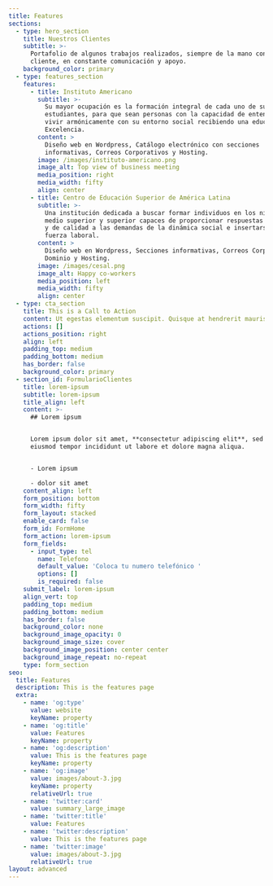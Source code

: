 ```yaml
---
title: Features
sections:
  - type: hero_section
    title: Nuestros Clientes
    subtitle: >-
      Portafolio de algunos trabajos realizados, siempre de la mano con el
      cliente, en constante comunicación y apoyo.
    background_color: primary
  - type: features_section
    features:
      - title: Instituto Americano
        subtitle: >-
          Su mayor ocupación es la formación integral de cada uno de sus
          estudiantes, para que sean personas con la capacidad de entender y
          vivir armónicamente con su entorno social recibiendo una educación de
          Excelencia.
        content: >
          Diseño web en Wordpress, Catálogo electrónico con secciones
          informativas, Correos Corporativos y Hosting.
        image: /images/instituto-americano.png
        image_alt: Top view of business meeting
        media_position: right
        media_width: fifty
        align: center
      - title: Centro de Educación Superior de América Latina
        subtitle: >-
          Una institución dedicada a buscar formar individuos en los niveles
          medio superior y superior capaces de proporcionar respuestas concretas
          y de calidad a las demandas de la dinámica social e insertarse a la
          fuerza laboral.
        content: >
          Diseño web en Wordpress, Secciones informativas, Correos Corporativos,
          Dominio y Hosting.
        image: /images/cesal.png
        image_alt: Happy co-workers
        media_position: left
        media_width: fifty
        align: center
  - type: cta_section
    title: This is a Call to Action
    content: Ut egestas elementum suscipit. Quisque at hendrerit mauris.
    actions: []
    actions_position: right
    align: left
    padding_top: medium
    padding_bottom: medium
    has_border: false
    background_color: primary
  - section_id: FormularioClientes
    title: lorem-ipsum
    subtitle: lorem-ipsum
    title_align: left
    content: >-
      ## Lorem ipsum


      Lorem ipsum dolor sit amet, **consectetur adipiscing elit**, sed do
      eiusmod tempor incididunt ut labore et dolore magna aliqua.


      - Lorem ipsum

      - dolor sit amet
    content_align: left
    form_position: bottom
    form_width: fifty
    form_layout: stacked
    enable_card: false
    form_id: FormHome
    form_action: lorem-ipsum
    form_fields:
      - input_type: tel
        name: Telefono
        default_value: 'Coloca tu numero telefónico '
        options: []
        is_required: false
    submit_label: lorem-ipsum
    align_vert: top
    padding_top: medium
    padding_bottom: medium
    has_border: false
    background_color: none
    background_image_opacity: 0
    background_image_size: cover
    background_image_position: center center
    background_image_repeat: no-repeat
    type: form_section
seo:
  title: Features
  description: This is the features page
  extra:
    - name: 'og:type'
      value: website
      keyName: property
    - name: 'og:title'
      value: Features
      keyName: property
    - name: 'og:description'
      value: This is the features page
      keyName: property
    - name: 'og:image'
      value: images/about-3.jpg
      keyName: property
      relativeUrl: true
    - name: 'twitter:card'
      value: summary_large_image
    - name: 'twitter:title'
      value: Features
    - name: 'twitter:description'
      value: This is the features page
    - name: 'twitter:image'
      value: images/about-3.jpg
      relativeUrl: true
layout: advanced
---
```

